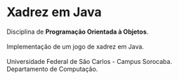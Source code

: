 # Xadrez em Java

Disciplina de <b>Programação Orientada à Objetos</b>.
<br><br>
Implementação de um jogo de xadrez em Java.
<br><br>
Universidade Federal de São Carlos - Campus Sorocaba. <br>Departamento de Computação.<br>
